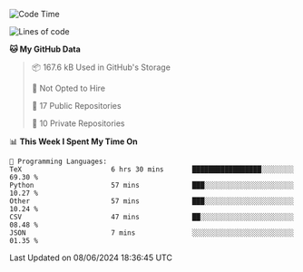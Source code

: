 <!--START_SECTION:waka-->
![Code Time](http://img.shields.io/badge/Code%20Time-933%20hrs%2042%20mins-blue)

![Lines of code](https://img.shields.io/badge/From%20Hello%20World%20I%27ve%20Written-211.7%20thousand%20lines%20of%20code-blue)

**🐱 My GitHub Data** 

> 📦 167.6 kB Used in GitHub's Storage 
 > 
> 🚫 Not Opted to Hire
 > 
> 📜 17 Public Repositories 
 > 
> 🔑 10 Private Repositories 
 > 
📊 **This Week I Spent My Time On** 

```text
💬 Programming Languages: 
TeX                      6 hrs 30 mins       █████████████████░░░░░░░░   69.30 % 
Python                   57 mins             ███░░░░░░░░░░░░░░░░░░░░░░   10.27 % 
Other                    57 mins             ███░░░░░░░░░░░░░░░░░░░░░░   10.24 % 
CSV                      47 mins             ██░░░░░░░░░░░░░░░░░░░░░░░   08.48 % 
JSON                     7 mins              ░░░░░░░░░░░░░░░░░░░░░░░░░   01.35 % 
```


 Last Updated on 08/06/2024 18:36:45 UTC
<!--END_SECTION:waka-->
